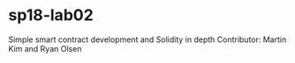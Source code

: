 # sp18-lab02
Simple smart contract development and Solidity in depth
Contributor: Martin Kim and Ryan Olsen
